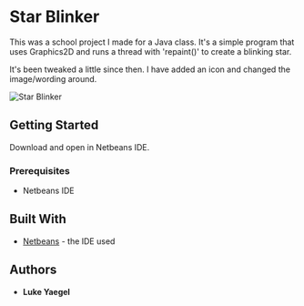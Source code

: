 # Star Blinker

This was a school project I made for a Java class. It's a simple program that uses Graphics2D and runs a thread with 'repaint()' to create a blinking star. 

It's been tweaked a little since then. I have added an icon and changed the image/wording around.

![Star Blinker](https://media.giphy.com/media/1ppmHxMiqjW5WVfojx/giphy.gif)

## Getting Started

Download and open in Netbeans IDE. 

### Prerequisites

- Netbeans IDE

## Built With

* [Netbeans](https://netbeans.org/downloads/) - the IDE used

## Authors

* **Luke Yaegel**
